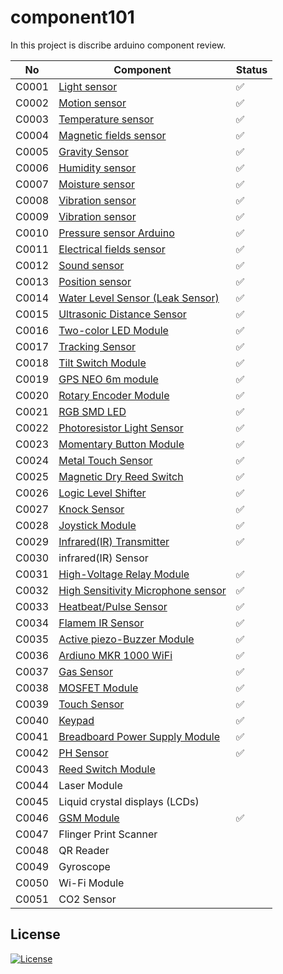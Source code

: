 # component101

In this project is discribe arduino component review.

| No    | Component                                                              | Status |
| ----- | ---------------------------------------------------------------------- | ------ |
| C0001 | [Light sensor](/LightSensor)                                           | ✅     |
| C0002 | [Motion sensor](/MotionSensor)                                         | ✅     |
| C0003 | [Temperature sensor](/TemperatureSensor)                               | ✅     |
| C0004 | [Magnetic fields sensor](/MagneticFeildSensor)                         | ✅     |
| C0005 | [Gravity Sensor](/GravitySensor)                                                     |✅
| C0006 | [Humidity sensor](/MagneticFeildSensor)                                | ✅     |
| C0007 | [Moisture sensor](/MoistureSensor)                                     | ✅     |
| C0008 | [Vibration sensor](/VibrationSensor)                                   | ✅     |
| C0009 | [Vibration sensor](/VibrationSensorArduino)                            | ✅     |
| C0010 | [Pressure sensor Arduino](/PressureSensor)                             | ✅     |
| C0011 | [Electrical fields sensor](/ElectromagneticFieldSensor)                | ✅     |
| C0012 | [Sound sensor](/SoundSensor)                                           | ✅     |
| C0013 | [Position sensor](/PositionSensor/)                                                        |✅
| C0014 | [Water Level Sensor (Leak Sensor)](/WaterLevelSensor)                  | ✅     |
| C0015 | [Ultrasonic Distance Sensor](/UltrasonicDistanceSensor)                | ✅     |
| C0016 | [Two-color LED Module](/TwoColorLEDModule)                             | ✅     |
| C0017 | [Tracking Sensor](/TrackingSensor)                                     | ✅     |
| C0018 | [Tilt Switch Module](/TiltSensor)                                      | ✅     |
| C0019 | [GPS NEO 6m module](/GPSNEO6mModule)                                   | ✅     |
| C0020 | [Rotary Encoder Module](/RotaryEncoderModule)                          | ✅     |
| C0021 | [RGB SMD LED](/RGBSMDModule)                                           | ✅     |
| C0022 | [Photoresistor Light Sensor](/PhotoresistorSensorLightSensor)          | ✅     |
| C0023 | [Momentary Button Module](/MomentryButtonModule)                       | ✅     |
| C0024 | [Metal Touch Sensor](/MetalTouchSensor)                                | ✅     |
| C0025 | [Magnetic Dry Reed Switch](/MagneticReedSwitchModule)                  | ✅     |
| C0026 | [Logic Level Shifter](/LogicLevelShifter)                              | ✅     |
| C0027 | [Knock Sensor](/KnockSensor)                                           | ✅     |
| C0028 | [Joystick Module](/JoystickModule)                                     | ✅     |
| C0029 | [Infrared(IR) Transmitter](/InfraredTransmitter)                       | ✅     |
| C0030 | infrared(IR) Sensor                                                    |
| C0031 | [High-Voltage Relay Module](/HighVoltageRelayModule)                   | ✅     |
| C0032 | [High Sensitivity Microphone sensor](/HighSensitivityMicrophoneSensor) | ✅     |
| C0033 | [Heatbeat/Pulse Sensor](/PulseSensor)                                  | ✅     |
| C0034 | [Flamem IR Sensor](/FlameIRSensor)                                     | ✅     |
| C0035 | [Active piezo-Buzzer Module](/ActivePiezoBuzzerModule)                 | ✅     |
| C0036 | [Ardiuno MKR 1000 WiFi](/MKR1000WifiModule)                            | ✅     |
| C0037 | [Gas Sensor](/GasSensor)                                               | ✅     |
| C0038 | [MOSFET Module](/MOSFETDriveModule)                                    | ✅     |
| C0039 | [Touch Sensor](/TouchSensorModule)                                     | ✅     |
| C0040 | [Keypad](/KeypadArduino)                                               | ✅     |
| C0041 | [Breadboard Power Supply Module](/BreadboardPowerSupplyModule)         | ✅     |
| C0042 | [PH Sensor](/PHSensor)                                        |✅
| C0043 | [Reed Switch Module](/ReedSwitchModule)                                                     |
| C0044 | Laser Module                                         |
| C0045 | Liquid crystal displays (LCDs)                                         |
| C0046 | [GSM Module](/GSMmodule)                                               | ✅     |
| C0047 | Flinger Print Scanner                                                  |
| C0048 | QR Reader                                                              |
| C0049 | Gyroscope                                                              |
| C0050 | Wi-Fi Module                                                           |
| C0051 | CO2 Sensor                                                          |

## License

[![License](https://img.shields.io/badge/License-Apache_2.0-blue.svg)](https://opensource.org/licenses/Apache-2.0)
